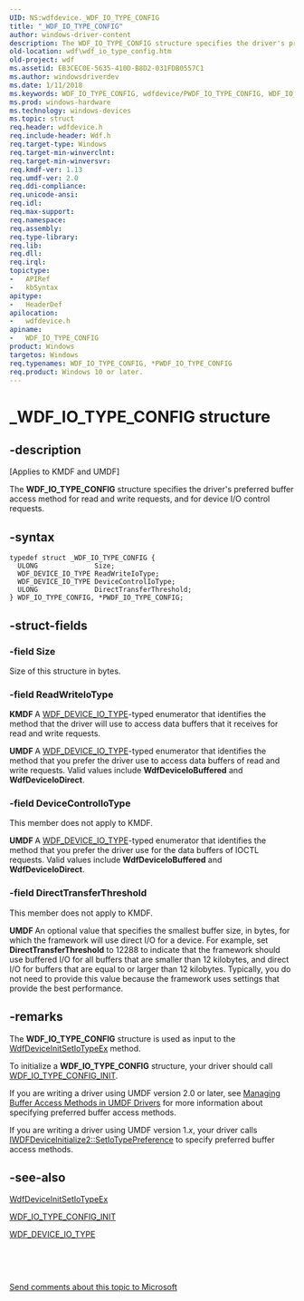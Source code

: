 ```yaml
---
UID: NS:wdfdevice._WDF_IO_TYPE_CONFIG
title: "_WDF_IO_TYPE_CONFIG"
author: windows-driver-content
description: The WDF_IO_TYPE_CONFIG structure specifies the driver's preferred buffer access method for read and write requests, and for device I/O control requests.
old-location: wdf\wdf_io_type_config.htm
old-project: wdf
ms.assetid: EB3CEC0E-5635-410D-B8D2-031FDB0557C1
ms.author: windowsdriverdev
ms.date: 1/11/2018
ms.keywords: WDF_IO_TYPE_CONFIG, wdfdevice/PWDF_IO_TYPE_CONFIG, WDF_IO_TYPE_CONFIG structure, PWDF_IO_TYPE_CONFIG structure pointer, _WDF_IO_TYPE_CONFIG, *PWDF_IO_TYPE_CONFIG, wdf.wdf_io_type_config, PWDF_IO_TYPE_CONFIG, wdfdevice/WDF_IO_TYPE_CONFIG
ms.prod: windows-hardware
ms.technology: windows-devices
ms.topic: struct
req.header: wdfdevice.h
req.include-header: Wdf.h
req.target-type: Windows
req.target-min-winverclnt: 
req.target-min-winversvr: 
req.kmdf-ver: 1.13
req.umdf-ver: 2.0
req.ddi-compliance: 
req.unicode-ansi: 
req.idl: 
req.max-support: 
req.namespace: 
req.assembly: 
req.type-library: 
req.lib: 
req.dll: 
req.irql: 
topictype:
-	APIRef
-	kbSyntax
apitype:
-	HeaderDef
apilocation:
-	wdfdevice.h
apiname:
-	WDF_IO_TYPE_CONFIG
product: Windows
targetos: Windows
req.typenames: WDF_IO_TYPE_CONFIG, *PWDF_IO_TYPE_CONFIG
req.product: Windows 10 or later.
---
```


# _WDF_IO_TYPE_CONFIG structure


## -description


<p class="CCE_Message">[Applies to KMDF and UMDF]

The <b>WDF_IO_TYPE_CONFIG</b> structure specifies the driver's preferred buffer access method for read and write requests, and for device I/O control requests.


## -syntax


````
typedef struct _WDF_IO_TYPE_CONFIG {
  ULONG              Size;
  WDF_DEVICE_IO_TYPE ReadWriteIoType;
  WDF_DEVICE_IO_TYPE DeviceControlIoType;
  ULONG              DirectTransferThreshold;
} WDF_IO_TYPE_CONFIG, *PWDF_IO_TYPE_CONFIG;
````


## -struct-fields




### -field Size

Size of this structure in bytes.


### -field ReadWriteIoType

<b>KMDF </b>A <a href="..\wudfddi_types\ne-wudfddi_types-_wdf_device_io_type.md">WDF_DEVICE_IO_TYPE</a>-typed enumerator that identifies the method that the driver will use to access data buffers 
    that it receives for read and write requests.


<b>UMDF </b>A <a href="..\wudfddi_types\ne-wudfddi_types-_wdf_device_io_type.md">WDF_DEVICE_IO_TYPE</a>-typed enumerator that identifies the method that you prefer the driver use to access data buffers of read and write requests. Valid values include <b>WdfDeviceIoBuffered</b>           and <b>WdfDeviceIoDirect</b>.


### -field DeviceControlIoType

This member does not apply to KMDF.

<b>UMDF </b>A <a href="..\wudfddi_types\ne-wudfddi_types-_wdf_device_io_type.md">WDF_DEVICE_IO_TYPE</a>-typed enumerator that identifies the method that you prefer the driver use for the data 
    buffers of IOCTL requests. Valid values include <b>WdfDeviceIoBuffered</b>           and <b>WdfDeviceIoDirect</b>.


### -field DirectTransferThreshold

This member does not apply to KMDF.

<b>UMDF </b>An optional value that specifies the smallest buffer size, in bytes, for which 
    the framework will use direct I/O for a device. For example, set 
    <b>DirectTransferThreshold</b> to 12288 to indicate that the framework should use buffered I/O for all buffers that are smaller than 12 kilobytes, and direct I/O for buffers that are equal to or larger than 12 kilobytes. Typically, you 
    do not need to provide this value because the framework uses settings  that provide
    the best performance.


## -remarks



The <b>WDF_IO_TYPE_CONFIG</b> structure is used as input to the <a href="..\wdfdevice\nf-wdfdevice-wdfdeviceinitsetiotypeex.md">WdfDeviceInitSetIoTypeEx</a> method.

To initialize a <b>WDF_IO_TYPE_CONFIG</b> structure, your driver should call <a href="..\wdfdevice\nf-wdfdevice-wdf_io_type_config_init.md">WDF_IO_TYPE_CONFIG_INIT</a>.

If you are writing a driver using UMDF version 2.0 or later, see <a href="https://msdn.microsoft.com/BDB78BCD-1964-431B-BE99-CABA6DF44D7A">Managing Buffer Access Methods in UMDF Drivers</a> for more information about specifying preferred buffer access methods.


If you are writing a driver using UMDF version 1.<i>x</i>, your driver calls <a href="https://msdn.microsoft.com/7d79f34d-42aa-4ac7-a63d-2f17ee0dfcf0"> IWDFDeviceInitialize2::SetIoTypePreference</a> to specify preferred buffer access methods.




## -see-also

<a href="..\wdfdevice\nf-wdfdevice-wdfdeviceinitsetiotypeex.md">WdfDeviceInitSetIoTypeEx</a>



<a href="..\wdfdevice\nf-wdfdevice-wdf_io_type_config_init.md">WDF_IO_TYPE_CONFIG_INIT</a>



<a href="..\wudfddi_types\ne-wudfddi_types-_wdf_device_io_type.md">WDF_DEVICE_IO_TYPE</a>



 

 

<a href="mailto:wsddocfb@microsoft.com?subject=Documentation%20feedback [wdf\wdf]:%20WDF_IO_TYPE_CONFIG structure%20 RELEASE:%20(1/11/2018)&amp;body=%0A%0APRIVACY STATEMENT%0A%0AWe use your feedback to improve the documentation. We don't use your email address for any other purpose, and we'll remove your email address from our system after the issue that you're reporting is fixed. While we're working to fix this issue, we might send you an email message to ask for more info. Later, we might also send you an email message to let you know that we've addressed your feedback.%0A%0AFor more info about Microsoft's privacy policy, see http://privacy.microsoft.com/en-us/default.aspx." title="Send comments about this topic to Microsoft">Send comments about this topic to Microsoft</a>

